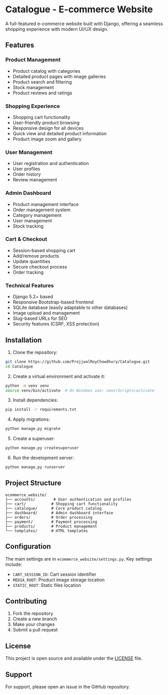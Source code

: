 # Catalogue - E-commerce Website

A full-featured e-commerce website built with Django, offering a seamless shopping experience with modern UI/UX design.

## Features

### Product Management
- Product catalog with categories
- Detailed product pages with image galleries
- Product search and filtering
- Stock management
- Product reviews and ratings

### Shopping Experience
- Shopping cart functionality
- User-friendly product browsing
- Responsive design for all devices
- Quick view and detailed product information
- Product image zoom and gallery

### User Management
- User registration and authentication
- User profiles
- Order history
- Review management

### Admin Dashboard
- Product management interface
- Order management system
- Category management
- User management
- Stock tracking

### Cart & Checkout
- Session-based shopping cart
- Add/remove products
- Update quantities
- Secure checkout process
- Order tracking

### Technical Features
- Django 5.2+ based
- Responsive Bootstrap-based frontend
- SQLite database (easily adaptable to other databases)
- Image upload and management
- Slug-based URLs for SEO
- Security features (CSRF, XSS protection)

## Installation

1. Clone the repository:
```bash
git clone https://github.com/ProjjwalRoyChowdhury/Catalogue.git
cd Catalogue
```

2. Create a virtual environment and activate it:
```bash
python -m venv venv
source venv/bin/activate  # On Windows use: venv\Scripts\activate
```

3. Install dependencies:
```bash
pip install -r requirements.txt
```

4. Apply migrations:
```bash
python manage.py migrate
```

5. Create a superuser:
```bash
python manage.py createsuperuser
```

6. Run the development server:
```bash
python manage.py runserver
```

## Project Structure

```
ecommerce_website/
├── accounts/        # User authentication and profiles
├── cart/           # Shopping cart functionality
├── catalogue/      # Core product catalog
├── dashboard/      # Admin dashboard interface
├── orders/         # Order processing
├── payment/        # Payment processing
├── products/       # Product management
└── templates/      # HTML templates
```

## Configuration

The main settings are in `ecommerce_website/settings.py`. Key settings include:

- `CART_SESSION_ID`: Cart session identifier
- `MEDIA_ROOT`: Product image storage location
- `STATIC_ROOT`: Static files location

## Contributing

1. Fork the repository
2. Create a new branch
3. Make your changes
4. Submit a pull request

## License

This project is open source and available under the [LICENSE](LICENSE) file.

## Support

For support, please open an issue in the GitHub repository.